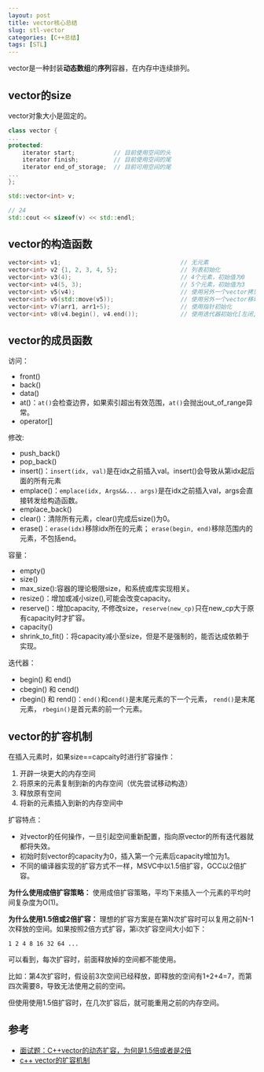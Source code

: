 ```yaml
---
layout: post
title: vector核心总结
slug: stl-vector
categories: [C++总结]
tags: [STL]
---
```

vector是一种封装**动态数组**的**序列**容器，在内存中连续排列。

## vector的size
vector对象大小是固定的。
```cpp
class vector {
...
protected:
    iterator start;           // 目前使用空间的头
    iterator finish;          // 目前使用空间的尾
    iterator end_of_storage;  // 目前可用空间的尾
...
};
```

```cpp
std::vector<int> v;

// 24
std::cout << sizeof(v) << std::endl;
```

## vector的构造函数
```cpp
vector<int> v1;                                  // 无元素
vector<int> v2 {1, 2, 3, 4, 5};                  // 列表初始化
vector<int> v3(4);                               // 4个元素，初始值为0
vector<int> v4(5, 3);                            // 5个元素，初始值为3
vector<int> v5(v4);                              // 使用另外一个vector拷贝构造
vector<int> v6(std::move(v5));                   // 使用另外一个vector移动构造
vector<int> v7(arr1, arr1+5);                    // 使用指针初始化
vector<int> v8(v4.begin(), v4.end());            // 使用迭代器初始化[左闭,右开）
```

## vector的成员函数

访问：
+ front()
+ back()
+ data()
+ at()：`at()`会检查边界，如果索引超出有效范围，`at()`会抛出out_of_range异常。
+ operator[]

修改:
+ push_back()
+ pop_back()
+ insert()：`insert(idx, val)`是在idx之前插入val。insert()会导致从第idx起后面的所有元素
+ emplace()：`emplace(idx, Args&&... args)`是在idx之前插入val，args会直接转发给构造函数。
+ emplace_back()
+ clear()：清除所有元素，clear()完成后size()为0。
+ erase()：`erase(idx)`移除idx所在的元素； `erase(begin, end)`移除范围内的元素，不包括end。


容量：
+ empty()
+ size()
+ max_size():容器的理论极限size，和系统或库实现相关。
+ resize()：增加或减小size(),可能会改变capacity。
+ reserve()：增加capacity, 不修改size，`reserve(new_cp)`只在new_cp大于原有capacity时才扩容。
+ capacity()
+ shrink_to_fit()：将capacity减小至size，但是不是强制的，能否达成依赖于实现。

迭代器：
+ begin() 和 end()
+ cbegin() 和 cend()
+ rbegin() 和 rend()：`end()`和`cend()`是末尾元素的下一个元素， `rend()`是末尾元素， `rbegin()`是首元素的前一个元素。


## vector的扩容机制

在插入元素时，如果size==capcaity时进行扩容操作：
1. 开辟一块更大的内存空间
2. 将原来的元素复制到新的内存空间（优先尝试移动构造）
3. 释放原有空间
4. 将新的元素插入到新的内存空间中

扩容特点：
+ 对vector的任何操作，一旦引起空间重新配置，指向原vector的所有迭代器就都将失效。
+ 初始时刻vector的capacity为0，插入第一个元素后capacity增加为1。
+ 不同的编译器实现的扩容方式不一样，MSVC中以1.5倍扩容，GCC以2倍扩容。

**为什么使用成倍扩容策略：**
使用成倍扩容策略，平均下来插入一个元素的平均时间复杂度为O(1)。

**为什么使用1.5倍或2倍扩容：**
理想的扩容方案是在第N次扩容时可以复用之前N-1次释放的空间。如果按照2倍方式扩容，第i次扩容空间大小如下：
```
1 2 4 8 16 32 64 ...
```
可以看到，每次扩容时，前面释放掉的空间都不能使用。

比如：第4次扩容时，假设前3次空间已经释放，即释放的空间有1+2+4=7，而第四次需要8，导致无法使用之前的空间。

但使用使用1.5倍扩容时，在几次扩容后，就可能重用之前的内存空间。

## 参考
+ [面试题：C++vector的动态扩容，为何是1.5倍或者是2倍](https://blog.csdn.net/qq_44918090/article/details/120583540)
+ [c++ vector的扩容机制](https://blog.csdn.net/qq_41021141/article/details/131329403)
